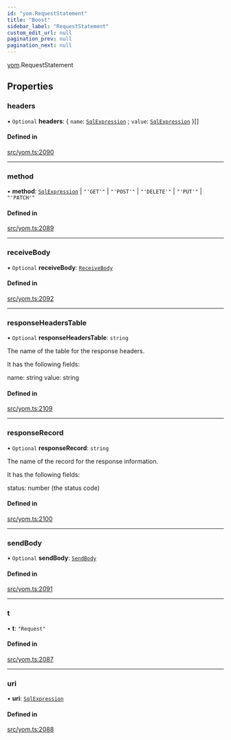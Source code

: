 ```yaml
---
id: "yom.RequestStatement"
title: "Boost"
sidebar_label: "RequestStatement"
custom_edit_url: null
pagination_prev: null
pagination_next: null
---
```


[yom](../namespaces/yom.md).RequestStatement

## Properties

### headers

• `Optional` **headers**: { `name`: [`SqlExpression`](../namespaces/yom.md#sqlexpression) ; `value`: [`SqlExpression`](../namespaces/yom.md#sqlexpression)  }[]

#### Defined in

[src/yom.ts:2090](https://github.com/yolmio/boost/blob/b239488/src/yom.ts#L2090)

___

### method

• **method**: [`SqlExpression`](../namespaces/yom.md#sqlexpression) \| ``"'GET'"`` \| ``"'POST'"`` \| ``"'DELETE'"`` \| ``"'PUT'"`` \| ``"'PATCH'"``

#### Defined in

[src/yom.ts:2089](https://github.com/yolmio/boost/blob/b239488/src/yom.ts#L2089)

___

### receiveBody

• `Optional` **receiveBody**: [`ReceiveBody`](../namespaces/yom.md#receivebody)

#### Defined in

[src/yom.ts:2092](https://github.com/yolmio/boost/blob/b239488/src/yom.ts#L2092)

___

### responseHeadersTable

• `Optional` **responseHeadersTable**: `string`

The name of the table for the response headers.

It has the following fields:

name: string
value: string

#### Defined in

[src/yom.ts:2109](https://github.com/yolmio/boost/blob/b239488/src/yom.ts#L2109)

___

### responseRecord

• `Optional` **responseRecord**: `string`

The name of the record for the response information.

It has the following fields:

status: number (the status code)

#### Defined in

[src/yom.ts:2100](https://github.com/yolmio/boost/blob/b239488/src/yom.ts#L2100)

___

### sendBody

• `Optional` **sendBody**: [`SendBody`](../namespaces/yom.md#sendbody)

#### Defined in

[src/yom.ts:2091](https://github.com/yolmio/boost/blob/b239488/src/yom.ts#L2091)

___

### t

• **t**: ``"Request"``

#### Defined in

[src/yom.ts:2087](https://github.com/yolmio/boost/blob/b239488/src/yom.ts#L2087)

___

### uri

• **uri**: [`SqlExpression`](../namespaces/yom.md#sqlexpression)

#### Defined in

[src/yom.ts:2088](https://github.com/yolmio/boost/blob/b239488/src/yom.ts#L2088)
